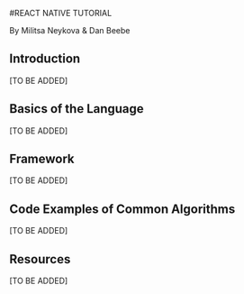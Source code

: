 #REACT NATIVE TUTORIAL

By Militsa Neykova & Dan Beebe

## Introduction

[TO BE ADDED]

## Basics of the Language

[TO BE ADDED]

## Framework

[TO BE ADDED]

## Code Examples of Common Algorithms

[TO BE ADDED]

## Resources

[TO BE ADDED]
